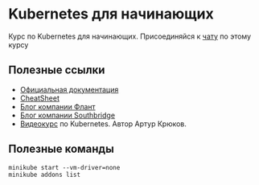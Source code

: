 # Kubernetes для начинающих
Курс по Kubernetes для начинающих.
Присоединяйся к [чату](https://t.me/kubernetes_for_beginners) по этому курсу



## Полезные ссылки
- [Официальная документация](https://kubernetes.io/docs/home/)
- [CheatSheet](https://kubernetes.io/ru/docs/reference/kubectl/cheatsheet/)
- [Блог компании Флант](https://habr.com/ru/company/flant/blog/)
- [Блог компании Southbridge](https://habr.com/ru/company/southbridge/blog/)
- [Видеокурс](https://www.youtube.com/watch?v=vycrJTvyk98&list=PLmxqUDFl0XM7EYy5gRD-myAlJngas6lRD&index=1) по Kubernetes. Автор Артур Крюков.

## Полезные команды
```shell script
minikube start --vm-driver=none
minikube addons list
```
